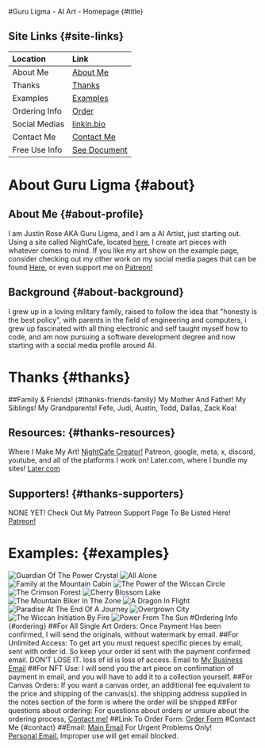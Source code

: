 #Guru Ligma - AI Art - Homepage {#title}
## Site Links {#site-links}
| Location      | Link                                                   |
| :------------ | :----------------------------------------------------- |
| About Me      | <a href="#about">About Me</a>                          |
| Thanks        | <a href="#thanks">Thanks</a>                           |
| Examples      | <a href="#examples">Examples</a>                       |
| Ordering Info | <a href="#ordering">Order</a>                          |
| Social Medias | <a href="https://linkin.bio/guru-ligma">linkin.bio</a> |
| Contact Me    | <a href="#contact">Contact Me</a>                      |
| Free Use Info | <a href="https://rb.gy/4jips">See Document</a>         |
# About Guru Ligma {#about}
## About Me {#about-profile}
I am Justin Rose AKA Guru Ligma, and I am a AI Artist, just starting out. Using a site called NightCafe, located <a href="https://creator.nightcafe.studio/">here</a>, I create art pieces with whatever comes to mind. If you like my art show on the example page, consider checking out my other work on my social media pages that can be found <a href="https://linkin.bio/guru-ligma">Here</a>, or even support me on <a href="https://www.patreon.com/user?u=97883667">Patreon!</a>
## Background {#about-background}
I grew up in a loving military family, raised to follow the idea that "honesty is the best policy", with parents in the field of engineering and computers, i grew up fascinated with all thing electronic and self taught myself how to code, and am now pursuing a software development degree and now starting with a social media profile around AI.
# Thanks {#thanks}
##Family & Friends! {#thanks-friends-family}
My Mother And Father! My Siblings! My Grandparents! Fefe, Judi, Austin, Todd, Dallas, Zack Koa! 
## Resources: {#thanks-resources}
Where I Make My Art! <a href="https://creator.nightcafe.studio/">NightCafe Creator!</a> Patreon, google, meta, x, discord, youtube, and all of the platforms I work on! Later.com, where I bundle my sites! <a href="https://app.later.com/">Later.com</a>
## Supporters! {#thanks-supporters}
NONE YET! Check Out My Patreon Support Page To Be Listed Here! <a href="https://www.patreon.com/user?u=97883667">Patreon!</a>
# Examples: {#examples}
![Guardian Of The Power Crystal](https://images.nightcafe.studio/jobs/hGpj6yeUabXAXpidR4VT/hGpj6yeUabXAXpidR4VT--1--jfqjr.jpg?tr=w-1600,c-at_max)
![All Alone](https://images.nightcafe.studio/jobs/DMvgbe0bcXWgWTZYNTju/DMvgbe0bcXWgWTZYNTju--1--o1uwe.jpg?tr=w-1600,c-at_max)
![Family at the Mountain Cabin](https://images.nightcafe.studio/jobs/3tt6AjdZrArDY8eDFlpV/3tt6AjdZrArDY8eDFlpV--1--vy45k.jpg?tr=w-1600,c-at_max)
![The Power of the Wiccan Circle](https://images.nightcafe.studio/jobs/udNiMXJJK3uUBI9MoQjf/udNiMXJJK3uUBI9MoQjf--1--bl1dm.jpg?tr=w-1600,c-at_max)
![The Crimson Forest](https://images.nightcafe.studio/jobs/QZIqiv5QJE8N3GZSKRGm/QZIqiv5QJE8N3GZSKRGm--1--g2uyk.jpg?tr=w-1600,c-at_max)
![Cherry Blossom Lake](https://images.nightcafe.studio/jobs/7bnYS7rZ0Hm6Bs0Jz7bJ/7bnYS7rZ0Hm6Bs0Jz7bJ--1--k7b21.jpg?tr=w-1600,c-at_max)
![The Mountain Biker In The Zone](https://images.nightcafe.studio/jobs/jI0XM2KKVU3InSODWWd5/jI0XM2KKVU3InSODWWd5--1--emyja.jpg?tr=w-1600,c-at_max)
![A Dragon In Flight](https://images.nightcafe.studio/jobs/SNkukypTIeixh7InIg1c/SNkukypTIeixh7InIg1c--1--kirtb.jpg?tr=w-1600,c-at_max)
![Paradise At The End Of A Journey](https://images.nightcafe.studio/jobs/pGbSe5yHhkXIhzTZdyv8/pGbSe5yHhkXIhzTZdyv8--1--8s7cu.jpg?tr=w-1600,c-at_max)
![Overgrown City](https://images.nightcafe.studio/jobs/BIdZv6kp0qR0GdUdF49z/BIdZv6kp0qR0GdUdF49z--1--lsgj8.jpg?tr=w-1600,c-at_max)
![The Wiccan Initiation By Fire](https://images.nightcafe.studio/jobs/ySBOfUt0y4vQi7NFeYSp/ySBOfUt0y4vQi7NFeYSp--1--4updg.jpg?tr=w-1600,c-at_max)
![Power From The Sun](https://images.nightcafe.studio/jobs/sj3ofSC9K5FkzdiArpUs/sj3ofSC9K5FkzdiArpUs--1--ouztg.jpg?tr=w-1600,c-at_max)
#Ordering Info {#ordering}
##For All Single Art Orders:
Once Payment Has been confirmed, I will send the originals, without watermark by email.
##For Unlimited Access:
To get art you must request specific pieces by email, sent with order id. So keep your order id sent with the payment confirmed email. DON’T LOSE IT. loss of id is loss of access. Email to <a href="mailto:guru.ligma.2569@gmail.com">My Business Email</a>
##For NFT Use:
I will send you the art piece on confirmation of payment in email, and you will have to add it to a collection yourself.
##For Canvas Orders:
If you want a canvas order, an additional fee equivalent to the price and shipping of the canvas(s). the shipping address supplied in the notes section of the form is where the order will be shipped
##For questions about ordering:
For questions about orders or unsure about the ordering process, <a href="#contact">Contact me!</a>
##Link To Order Form:
<a href="https://forms.gle/JTQKuBbX4Z1cYMxY9">Order Form</a>
#Contact Me {#contact}
##Email:
<a href="mailto:guru.ligma.2569@gmail.com">Main Email</a>
For Urgent Problems Only!</br><a href="mailto:rosejustin601@gmail.com">Personal Email.</a> Improper use will get email blocked.
